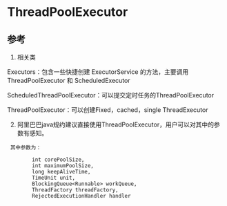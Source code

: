 # ThreadPoolExecutor

## 参考

1. 相关类

 Executors：包含一些快捷创建 ExecutorService 的方法，主要调用 ThreadPoolExecutor 和 ScheduledExecutor

 ScheduledThreadPoolExecutor：可以提交定时任务的ThreadPoolExecutor

 ThreadPoolExecutor：可以创建Fixed，cached，single ThreadExecutor

2. 阿里巴巴java规约建议直接使用ThreadPoolExecutor，用户可以对其中的参数有感知。

```
 其中参数为：

        int corePoolSize,
        int maximumPoolSize,
        long keepAliveTime,
        TimeUnit unit,
        BlockingQueue<Runnable> workQueue,
        ThreadFactory threadFactory,
        RejectedExecutionHandler handler
```
